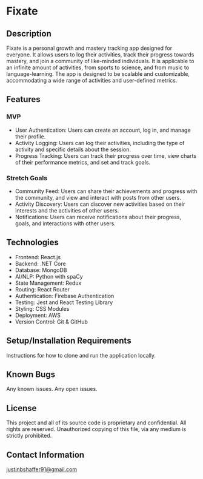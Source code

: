 # Fixate

## Description

Fixate is a personal growth and mastery tracking app designed for everyone. It allows users to log their activities, track their progress towards mastery, and join a community of like-minded individuals. It is applicable to an infinite amount of activities, from sports to science, and from music to language-learning. The app is designed to be scalable and customizable, accommodating a wide range of activities and user-defined metrics.

## Features

### MVP

- User Authentication: Users can create an account, log in, and manage their profile.
- Activity Logging: Users can log their activities, including the type of activity and specific details about the session.
- Progress Tracking: Users can track their progress over time, view charts of their performance metrics, and set and track goals.

### Stretch Goals

- Community Feed: Users can share their achievements and progress with the community, and view and interact with posts from other users.
- Activity Discovery: Users can discover new activities based on their interests and the activities of other users.
- Notifications: Users can receive notifications about their progress, goals, and interactions with other users.

## Technologies

- Frontend: React.js
- Backend: .NET Core
- Database: MongoDB
- AI/NLP: Python with spaCy
- State Management: Redux
- Routing: React Router
- Authentication: Firebase Authentication
- Testing: Jest and React Testing Library
- Styling: CSS Modules
- Deployment: AWS
- Version Control: Git & GitHub


## Setup/Installation Requirements

Instructions for how to clone and run the application locally.

## Known Bugs

Any known issues.
Any open issues.

## License

This project and all of its source code is proprietary and confidential. All rights are reserved. Unauthorized copying of this file, via any medium is strictly prohibited.

## Contact Information

justinbshaffer91@gmail.com

